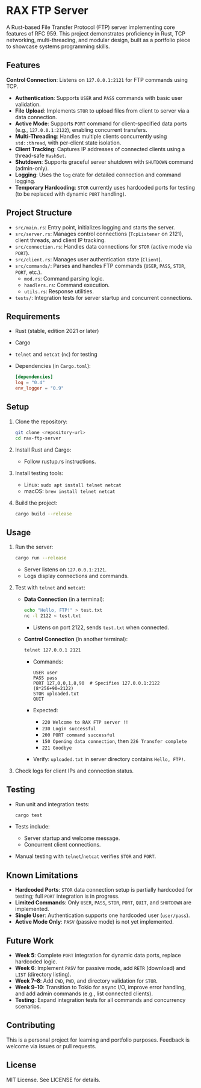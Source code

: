 # RAX FTP Server

A Rust-based File Transfer Protocol (FTP) server implementing core features of RFC 959. This project demonstrates proficiency in Rust, TCP networking, multi-threading, and modular design, built as a portfolio piece to showcase systems programming skills.

## Features

**Control Connection**: Listens on `127.0.0.1:2121` for FTP commands using TCP.

- **Authentication**: Supports `USER` and `PASS` commands with basic user validation.
- **File Upload**: Implements `STOR` to upload files from client to server via a data connection.
- **Active Mode**: Supports `PORT` command for client-specified data ports (e.g., `127.0.0.1:2122`), enabling concurrent transfers.
- **Multi-Threading**: Handles multiple clients concurrently using `std::thread`, with per-client state isolation.
- **Client Tracking**: Captures IP addresses of connected clients using a thread-safe `HashSet`.
- **Shutdown**: Supports graceful server shutdown with `SHUTDOWN` command (admin-only).
- **Logging**: Uses the `log` crate for detailed connection and command logging.
- **Temporary Hardcoding**: `STOR` currently uses hardcoded ports for testing (to be replaced with dynamic `PORT` handling).

## Project Structure

- `src/main.rs`: Entry point, initializes logging and starts the server.
- `src/server.rs`: Manages control connections (`TcpListener` on 2121), client threads, and client IP tracking.
- `src/connection.rs`: Handles data connections for `STOR` (active mode via `PORT`).
- `src/client.rs`: Manages user authentication state (`Client`).
- `src/commands/`: Parses and handles FTP commands (`USER`, `PASS`, `STOR`, `PORT`, etc.).
  - `mod.rs`: Command parsing logic.
  - `handlers.rs`: Command execution.
  - `utils.rs`: Response utilities.
- `tests/`: Integration tests for server startup and concurrent connections.

## Requirements

- Rust (stable, edition 2021 or later)

- Cargo

- `telnet` and `netcat` (`nc`) for testing

- Dependencies (in `Cargo.toml`):

  ```toml
  [dependencies]
  log = "0.4"
  env_logger = "0.9"
  ```

## Setup

1. Clone the repository:

   ```bash
   git clone <repository-url>
   cd rax-ftp-server
   ```

2. Install Rust and Cargo:

   - Follow rustup.rs instructions.

3. Install testing tools:

   - Linux: `sudo apt install telnet netcat`
   - macOS: `brew install telnet netcat`

4. Build the project:

   ```bash
   cargo build --release
   ```

## Usage

1. Run the server:

   ```bash
   cargo run --release
   ```

   - Server listens on `127.0.0.1:2121`.
   - Logs display connections and commands.

2. Test with `telnet` and `netcat`:

   - **Data Connection** (in a terminal):

     ```bash
     echo "Hello, FTP!" > test.txt
     nc -l 2122 < test.txt
     ```

     - Listens on port 2122, sends `test.txt` when connected.

   - **Control Connection** (in another terminal):

     ```bash
     telnet 127.0.0.1 2121
     ```

     - Commands:

       ```
       USER user
       PASS pass
       PORT 127,0,0,1,8,90  # Specifies 127.0.0.1:2122 (8*256+90=2122)
       STOR uploaded.txt
       QUIT
       ```

     - Expected:

       - `220 Welcome to RAX FTP server !!`
       - `230 Login successful`
       - `200 PORT command successful`
       - `150 Opening data connection`, then `226 Transfer complete`
       - `221 Goodbye`

     - Verify: `uploaded.txt` in server directory contains `Hello, FTP!`.

3. Check logs for client IPs and connection status.

## Testing

- Run unit and integration tests:

  ```bash
  cargo test
  ```

- Tests include:

  - Server startup and welcome message.
  - Concurrent client connections.

- Manual testing with `telnet`/`netcat` verifies `STOR` and `PORT`.

## Known Limitations

- **Hardcoded Ports**: `STOR` data connection setup is partially hardcoded for testing; full `PORT` integration is in progress.
- **Limited Commands**: Only `USER`, `PASS`, `STOR`, `PORT`, `QUIT`, and `SHUTDOWN` are implemented.
- **Single User**: Authentication supports one hardcoded user (`user/pass`).
- **Active Mode Only**: `PASV` (passive mode) is not yet implemented.

## Future Work

- **Week 5**: Complete `PORT` integration for dynamic data ports, replace hardcoded logic.
- **Week 6**: Implement `PASV` for passive mode, add `RETR` (download) and `LIST` (directory listing).
- **Week 7–8**: Add `CWD`, `PWD`, and directory validation for `STOR`.
- **Week 9–10**: Transition to Tokio for async I/O, improve error handling, and add admin commands (e.g., list connected clients).
- **Testing**: Expand integration tests for all commands and concurrency scenarios.

## Contributing

This is a personal project for learning and portfolio purposes. Feedback is welcome via issues or pull requests.

## License

MIT License. See LICENSE for details.
